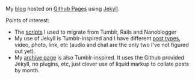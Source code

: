 My [blog](http://i5m.co.uk) hosted on [Github Pages](http://pages.github.com/) using [Jekyll](https://github.com/mojombo/jekyll/).

Points of interest:
* The [scripts](https://gist.github.com/881023) I used to migrate from Tumblr, Rails and Nanoblogger
* My use of Jekyll is Tumblr-inspired and I have different [post types](https://github.com/i5m/i5m.github.com/tree/master/_includes), video, photo, link, etc (audio and chat are the only two I've not figured out yet).
* My [archive page](https://github.com/i5m/i5m.github.com/blob/master/archive.html) is also Tumblr-inspired. It uses the Github provided Jekyll, no plugins, etc, just clever use of liquid markup to collate posts by month.



